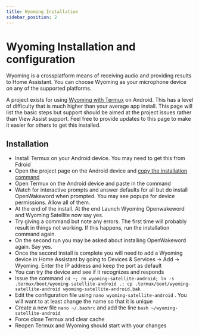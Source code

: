 ```yaml
---
title: Wyoming Installation
sidebar_position: 2
---
```


# Wyoming Installation and configuration

Wyoming is a crossplatform means of receiving audio and providing results to Home Assistant.  You can choose Wyoming as your microphone device on any of the supported platforms.

A project exists for using [Wyoming with Termux](https://github.com/T-vK/wyoming-satellite-termux) on Android.  This has a level of difficulty that is much higher than your average app install.  This page will list the basic steps but support should be aimed at the project issues rather than View Assist support.  Feel free to provide updates to this page to make it easier for others to get this installed.

## Installation

* Install Termux on your Android device.  You may need to get this from Fdroid
* Open the project page on the Android device and [copy the installation command](https://github.com/T-vK/wyoming-satellite-termux?tab=readme-ov-file#how-to-install)
* Open Termux on the Android device and paste in the command
* Watch for interactive prompts and answer defaults for all but do install OpenWakeword when prompted.  You may see popups for device permissions.  Allow all of them.
* At the end of the install.  At the end Launch Wyoming Openwakeword and Wyoming Satellite now say yes.
* Try giving a command but note any errors. The first time will probably result in things not working.  If this happens, run the installation command again.
* On the second run you may be asked about installing OpenWakeword again.  Say yes.
* Once the second install is complete you will need to add a Wyoming device in Home Assistant by going to Devices & Services -> Add -> Wyoming.  Enter the IP address and keep the port as default
* You can try the device and see if it recognizes and responds
* Issue the command `cd ~; rm wyoming-satellite-android; ln -s .termux/boot/wyoming-satellite-android .; cp .termux/boot/wyoming-satellite-android wyoming-satellite-android.bak`
* Edit the configuration file using `nano wyoming-satellite-android` .  You will want to at least change the name so that it is unique
* Create a new file `nano ~/.bashrc` and add the line `bash ~/wyoming-satellite-android`
* Force close Termux and clear cache
* Reopen Termux and Wyoming should start with your changes

